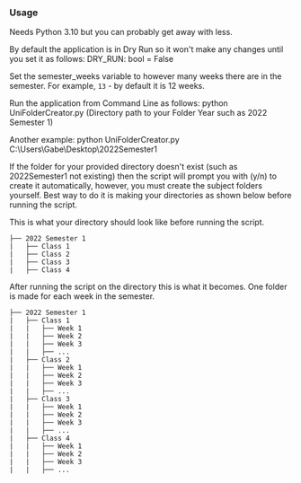
### Usage

Needs Python 3.10 but you can probably get away with less.

By default the application is in Dry Run so it won't make any changes until you set it as follows:
DRY_RUN: bool = False

Set the semester_weeks variable to however many weeks there are in the semester. 
For example, `13` - by default it is 12 weeks.

Run the application from Command Line as follows:
python UniFolderCreator.py (Directory path to your Folder Year such as 2022 Semester 1)

Another example:
python UniFolderCreator.py C:\Users\Gabe\Desktop\2022Semester1

If the folder for your provided directory doesn't exist (such as 2022Semester1 not existing) then the script will prompt you with (y/n) to create it automatically, however, you must create the subject folders yourself. Best way to do it is making your directories as shown below before running the script.

This is what your directory should look like before running the script.
```
├── 2022 Semester 1
|	├── Class 1
|	├── Class 2
|	├── Class 3
|	├── Class 4
```

After running the script on the directory this is what it becomes. One folder is made for each week in the semester.
```
├── 2022 Semester 1
|	├── Class 1
|	|	├── Week 1
|	|	├── Week 2
|	|	├── Week 3
|	|	├── ...
|	├── Class 2
|	|	├── Week 1
|	|	├── Week 2
|	|	├── Week 3
|	|	├── ...
|	├── Class 3
|	|	├── Week 1
|	|	├── Week 2
|	|	├── Week 3
|	|	├── ...
|	├── Class 4
|	|	├── Week 1
|	|	├── Week 2
|	|	├── Week 3
|	|	├── ...
```

